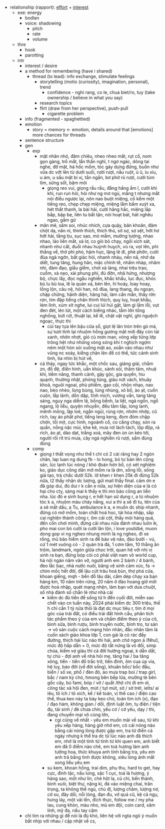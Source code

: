 - relationship (rapport): [effort](https://www.reddit.com/r/AnxiousAttachment/comments/l4ytpk/be_a_magnet_not_a_rope/?utm_source=share&utm_medium=web3x&utm_name=web3xcss&utm_term=1&utm_content=share_button) + [interest](https://www.reddit.com/r/AnxiousAttachment/comments/l4ytpk/comment/gkxo10i/?utm_source=share&utm_medium=web3x&utm_name=web3xcss&utm_term=1&utm_content=share_button)
	- exe: energy
		- bodlan
		- voice: shadowing
			- pitch
			- rate
			- volume
	- thre
		- hook
		- parotting
	- intr
		- interest / desire
		- a method for remembering (have i shared)
			- thread (to lead): info exchange, stimulate feelings
				- storytelling (motio (curiosity), imagination, personal), trend
					- confidence - nghi rang, co le, chua biet/ro, tuy (take ownership / believe in what you say)
				- research topics
				- flirt (draw from her perspective), push-pull
					- cigarette problem
		- info (fragmented - spaghettied)
		- emotion
			- story = memory <- emotion, details around that [emotions] more chances for threads
		- sentence structure
		- gen
			- exp
				- mặt nhăn nhó, đăm chiêu, nheo nheo mắt, rụt cổ, nom gọn gàng, trố mắt, lẩn thẩn nghĩ, t ngơ ngác, dỏng tai nghe, đờ mặt, há hốc mồm, tóc gáy dựng đứng, buồn như vừa dc vớt lên từ dưới suối, rười rượi, nẫu ruột, ủ ũ, ỉu xìu, u ám, u sầu mặt bí xị, tần ngần, bơ phờ rũ rượi, cười tủm tỉm, sửng sốt, bặm môi
					- giọng reo vui, giọng rầu rầu, đằng hắng ầm ĩ, cười khì khì, run run hỏi, hỏi như ng mơ ngủ, mắng t nhưng mắt nói điều ngược lại, nôn nao buột miệng, cố kềm một tiếng reo, chẹp chẹp miệng, miệng lẩm bẩm xuýt xa, hét thất thanh, la bài hãi, cười hăng hắc, miệng lắp bắp, bập bẹ, liên tu bất tận, nói hoạt bát, hát nghêu ngao, gầm gừ
				- mân mê, săm soi, nhúc nhích, cựa quậy, băn khoăn, đâm chột dạ, năn nỉ, thinh thích, thích thú, sờ sợ, sợ sệt, hớt hơ hớt hải, tằng tịu, sục sạo, mò mẫm, mường tượng, nhao nhao, láo liên mắt, xà lơ, co giò bỏ chạy, ngồi xích sát, nhanh như cắt, đuổi nhau huỳnh huỵch, vù ra, vọt lên, phi thẳng về, thở phì phò, hậm hực, lặng lẽ đi, phè phỡn, cười đùa ngả ngớn, bất giác hỏi, nhanh nhảu, nền nã, nhớ da diết, tung tăng, hung hãn, mặc chỉnh tề, nhấm nháp, nhâm nhi, đàm đạo, giấu giếm, chơi xả láng, nhai trệu trạo, cuỗm, xà nẹo, xài phung phí, đú đởn, nhã hứng, nhượng bộ, chực lấy, đọc ngấu nghiến, khắc khẩu, lục đục, khóc bù lu bù loa, lê la quán xá, bén lẽn, hí hoáy, loay hoay, lồng lộn, câu nệ, hỏi han, nô đùa, lang thang, du ngoạn, chập chững, hãnh diện, hăng hái, làm cần mẫn, thấy rờn rợn, tim đập tiếng chân thình thịch, quỵ luỵ, hoạt khẩu, lém lỉnh, xúm xít nghe, lui cui lúi húi gặt, làm gì lầm lỗi, vụt đen đét, lén lút, một cách biếng nhác, tắm lớn tồng nghồng, bứt rứt, thuật lại, kể lể, chật vật nghĩ, ghi nguệch ngoạc, thực thi
					- cùi tay tựa lên bậu cửa sổ, giọt lệ lăn tròn trên gò má, sự tươi tỉnh lại nhuộm hồng gương mặt mới đây còn tái xanh, nhờn nhợt, gió cù mơn man, vòng xếp từng lớp trông hệt như những vòng sóng khi t nghịch ngợm ném một hòn sỏi xuống mặt ao, xoắn vào nhau như vũng nc xoáy, kiểng chân lên để có thể, tức cảnh sinh tình, tia nhìn bị hút về, 
				- cả thảy, ngay tức khắc, một chốc sau, giảng giải, chằm zn, đồ đệ, điển hình, uẩn khúc, sành sỏi, thâm tâm, nhuệ khí, tiềm năng, thanh cảnh, gậy gộc, gia quyến, hiu quạnh, thường nhật, phóng túng, giàu nứt vách, khuây khoả, nguôi ngoai, phù phiếm, gạo cội, nhộn nhạo, nao nao, bèo nhèo, lùng bùng, lùng nhùng, xô bồ, ào ạt, cuồn cuộn, lấp lánh, dồn dập, tĩnh mịch, vương vấn, tang tảng sáng, nguy nga diễm lệ, bồng bềnh, la liệt, ngả ngốn, ngổ ngang, lộ liễu, quyện nhuyễn, đều tăm tắp, long lanh, mênh mông, lập loè, ngắn ngủi, rùng rợn, nhơm nhớp, cũ rích, tay áo phất phơ, tiếng leng keng, đom đóm chập chờn, tối mịt, cực hình, ngoảnh cổ, co cẳng chạy, són ra quần, nồng nặc mùi, khe kẽ, mưa rơi lách tách, lộp độp, rả rích, ào ạt, dào dạt, trắng xoá, mây đen ùn ùn kéo tới, người rối rít trú mưa, cây ngả nghiên rũ rượi, sấm đùng đùng
			- comp
				- giọng t thất vọng như thể t chỉ có 2 cái răng hay 2 ngón chân, lap luan ng dung fb - lo hong, bỏ tư bản lên cộng sản, lúc lạnh lúc nóng / khó đoán hơn bồ, có xét nghiệm ko, giáo dục công dân mở mồm ra là dm, sống lỗi, sống giả tạo, trà chắc dưới 52k. lỡ khen r khen 25k đi đừng 52k nữa, t2 thấy nhận dc lương, gửi mail thấy final. cảm ơn e đã góp dui, đủ dui r k cần e nữa, sự hiện diện của e là có hại cho cty, sáng mai k thấy e thì mn báo công an liền nha. lúc đó e sình bụng r, e hết hạn sử dụng r, a tú nhuộm tóc k a, nhuộm màu cháy nắng, xui a thì a sẽ đi tu, tên của a sẽ mất dấu, a Tu, ambulance k a, e muốn dc ship nhanh, đừng có mở mồm, toàn chất hoá học, tái hòa nhập, sắp cai nghiện thành công r, ôm cái cột, thấy mỏi háng quá, đến cồn chơi mình, đừng cãi nhau nữa đánh nhau luôn ik, pho mai con bò cười ỉa cười lăn lộn, i love youtừbé, muon dong gop vi ng ngheo nhung minh là ng ngheo, đi xe rồng, mũ bảo hiểm sinh ra để bảo vệ não, đào bưởi - vú, cứ 1 mét vuông có - 2 quán trà đá, 1 cơm tấm, 10 thằng ăn trộm, landmark, ngón giữa chọc trời, quan hệ với nhị vị sinh ra bạn, đừng bóp còi có phải việt nam vô world cup, hà nội ngàn năm văn vở, người anh em 2 bánh / 4 bánh, đeo lắc bạc, nhà nước nuôi, băng vệ sinh cảm xúc, fa -> chim mốc hết đời, để lâu cứt trâu hoá bùn, thợ phá cửa, khoan giếng, mqh - bến đỗ lâu dài, cầm dép chạy xa bạn hàng km, 10 năm trên rừng, 20 năm ở đảo hoang giờ mới được hoà nhập, quét mạng nhện, làm bạn với dưa chuột, số nhà đánh số chẵn lẽ như nhà cái
					- kiếm dc đủ tiền để sống từ h đến cuối đời, miễn sao chết vào cn tuần này, 2024 phải kiếm dc 300 triệu, thế h chỉ cần 1 tỷ nữa thôi là đạt dc mục tiêu r, tìm ở mọi góc của trái đất, có điều trái đất hình cầu, phân tích tác phẩm theo ý của em và chấm điểm theo ý của cô, bình sữa, bình rượu, bình truyền nước, bình tro, tư sản -> vô sản cuộc cách mạng hôn nhân, đắc nhân tâm là cuốn sách giáo khoa lớp 1, con gái là cỏ rác đầy đường, thích hái lúc nào thì hái, anh *chả* ngon à (Như), mức độ hấp dẫn = 0, mức độ tắt nứng là vô đối, simp chúa, kiếm vợ giàu thì cả đời hướng ngoại, k dẫn dắt, tự chủ - đợi anh về nhà hỏi mẹ, tăng hai / ba tăng xông, tiền - tiền đồ trắc trở, tiền đình, ôm cua úp vỉa, hệ luỵ, báo đời (về đời sống), khuân bốc/ bốc đầu, biển / số xe, phố / đèn đỏ, áo mưa trap boi / trap girl, bắc / nam kỳ chó, hmong bên bếp lửa, mường tè bên gốc cây, bú fami, bóp / vớ / quất /thịt chị đi em ơi, công tác xã hội đen, mút / tụt mút, sờ / sờ trét, ielts/ ai iêu, tô ích / tô xích, kế / kế toán, vị thế cao / điện cao thế, thua keo này ta bày keo chó, toán tìm ích (x), đạo / đạo hàm, không gian / dối, định luật ôm, tụ điện / tiện đụ, tái sinh / đẻ chưa chín, yếu cơ / cớ yêu, dạy / thì, đang chuyến mại vô cùng lớn,
						- cgi cũng về nhất - yêu em muốn mãi về sau, từ khi yêu xếp hàng, hàng giờ nhớ em, có cái nóng nào bằng cái nóng lòng được gặp em, tra từ điển cả ngày nhưng k thể tra dc từ lúc nào anh đã thích em, nhớ là một tính từ tính từ khi quen em, anh biết em đã 0 điểm nào chê, em toả hương làm anh tưởng hoa, thức khuya anh tỉnh bằng tra, yêu em anh trả bằng tình được không, xiêu lòng ánh mắt xong liều yêu em
					- su kem, khoan hồng, trai dìm, phụ thu, hard to get, hay cực, đinh tặc, nấu lưng, sặc 1 cục, toả là hương, ý hàng sao, mốt như lìn, chè hột la, củ chi, bến thành, bình xuôi, biệt thự, nặng kí, đá vào miệng chai, trân trọng, ta không thể ngủ, chủ đị, lượng châm, lượng nơ, cờ su, đây dồi, nỗi lòng, đạn đu, vớ quá cũ, kệ cả ngụ, hưng láy, một vãi lền, đích thực, follow me / my pha lau, cung khòn, màu nho, mũ em đội, coin card, xăm lính, mỹ đa, nấu tay cặm
		- chỉ tìm ra những gì để nói là đủ khó, liên hệ với ngta ngỏ ý muốn bắt nhịp với nhau / cập nhật về cs, 

